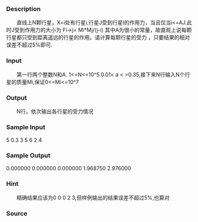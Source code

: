 
### Description
　　直线上N颗行星，X=i处有行星i,行星J受到行星I的作用力，当且仅当i<=AJ.此时J受到作用力的大小为 Fi->j=
Mi*Mj/(j-i) 其中A为很小的常量，故直观上说每颗行星都只受到距离遥远的行星的作用。请计算每颗行星的受力
，只要结果的相对误差不超过5%即可.
### Input
　　第一行两个整数N和A. 1<=N<=10^5.0.01< a < =0.35,接下来N行输入N个行星的质量Mi,保证0<=Mi<=10^7
### Output
　　N行，依次输出各行星的受力情况
### Sample Input
5 0.3
3
5
6
2
4
### Sample Output
0.000000
0.000000
0.000000
1.968750
2.976000
### Hint
　　精确结果应该为0 0 0 2 3,但样例输出的结果误差不超过5%,也算对
### Source
